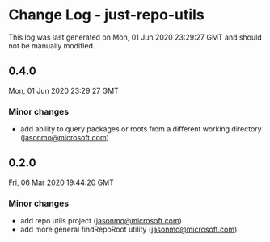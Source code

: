 # Change Log - just-repo-utils

This log was last generated on Mon, 01 Jun 2020 23:29:27 GMT and should not be manually modified.

<!-- Start content -->

## 0.4.0

Mon, 01 Jun 2020 23:29:27 GMT

### Minor changes

- add ability to query packages or roots from a different working directory (jasonmo@microsoft.com)

## 0.2.0
Fri, 06 Mar 2020 19:44:20 GMT

### Minor changes

- add repo utils project (jasonmo@microsoft.com)
- add more general findRepoRoot utility (jasonmo@microsoft.com)
